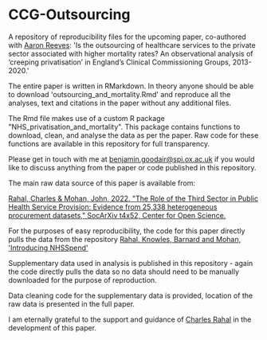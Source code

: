 # CCG-Outsourcing
A repository of reproducibility files for the upcoming paper, co-authored with [Aaron Reeves](https://aaronreeves.org/): 'Is the outsourcing of healthcare services to the private sector associated with higher mortality rates? An observational analysis of ‘creeping privatisation’ in England’s Clinical Commissioning Groups, 2013-2020.'

The entire paper is written in RMarkdown. In theory anyone should be able to download 'outsourcing_and_mortality.Rmd' and reproduce all the analyses, text and citations in the paper without any additional files. 

The Rmd file makes use of a custom R package "NHS_privatisation_and_mortality". This package contains functions to download, clean, and analyse the data as per the paper. Raw code for these functions are available in this repository for full transparency.

Please get in touch with me at benjamin.goodair@spi.ox.ac.uk if you would like to discuss anything from the paper or code published in this repository.

The main raw data source of this paper is available from:

[Rahal, Charles & Mohan, John, 2022. "The Role of the Third Sector in Public Health Service Provision: Evidence from 25,338 heterogeneous procurement datasets," SocArXiv t4x52, Center for Open Science.](https://ideas.repec.org/p/osf/socarx/t4x52.html)

For the purposes of easy reproducibility, the code for this paper directly pulls the data from the repository [Rahal, Knowles, Barnard and Mohan, 'Introducing NHSSpend'](https://zenodo.org/record/5054717)

Supplementary data used in analysis is published in this repository - again the code directly pulls the data so no data should need to be manually downloaded for the purpose of reproduction.

Data cleaning code for the supplementary data is provided, location of the raw data is presented in the full paper.

I am eternally grateful to the support and guidance of [Charles Rahal](https://crahal.github.io/) in the development of this paper.


